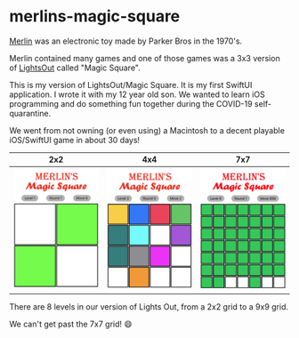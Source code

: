 # merlins-magic-square

[Merlin](http://www.theelectronicwizard.com) was an electronic toy made by Parker Bros in the 1970's.  

Merlin contained many games and one of those games was a 3x3 version of [LightsOut](https://en.wikipedia.org/wiki/Lights_Out_(game)) called "Magic Square".

This is my version of LightsOut/Magic Square.  It is my first SwiftUI application.  I wrote it with my 12 year old son.
We wanted to learn iOS programming and do something fun together during the COVID-19 self-quarantine.

We went from not owning (or even using) a Macintosh to a decent playable iOS/SwiftUI game in about 30 days!

2x2 | 4x4 | 7x7
-- | -- | --
<img alt="merlins-magic-square-level-3" src="https://raw.githubusercontent.com/AlfredBr/merlins-magic-square/master/MerlinsMagicSquare-Level2.png" /> | <img alt="merlins-magic-square-level-2" src="https://raw.githubusercontent.com/AlfredBr/merlins-magic-square/master/MerlinsMagicSquare-Level3.png" /> | <img alt="merlins-magic-square-level-6" src="https://raw.githubusercontent.com/AlfredBr/merlins-magic-square/master/MerlinsMagicSquare-Level6.png" />

There are 8 levels in our version of Lights Out, from a 2x2 grid to a 9x9 grid.

We can't get past the 7x7 grid! :smile:
